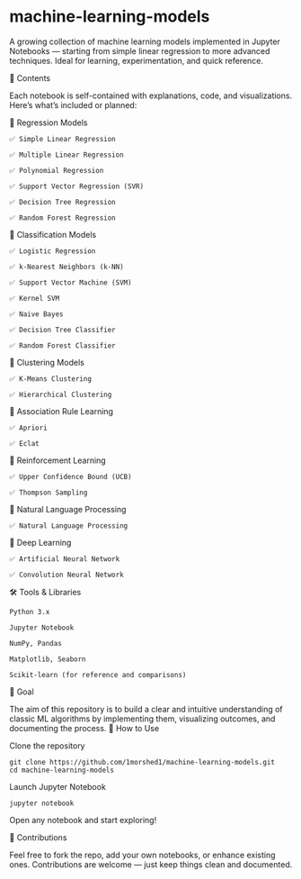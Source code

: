 # machine-learning-models

A growing collection of machine learning models implemented in Jupyter Notebooks — starting from simple linear regression to more advanced techniques. Ideal for learning, experimentation, and quick reference.

📘 Contents

Each notebook is self-contained with explanations, code, and visualizations. Here’s what’s included or planned:

🔹 Regression Models

    ✅ Simple Linear Regression

    ✅ Multiple Linear Regression

    ✅ Polynomial Regression

    ✅ Support Vector Regression (SVR)

    ✅ Decision Tree Regression

    ✅ Random Forest Regression

🔹 Classification Models

    ✅ Logistic Regression

    ✅ k-Nearest Neighbors (k-NN)

    ✅ Support Vector Machine (SVM)

    ✅ Kernel SVM

    ✅ Naive Bayes

    ✅ Decision Tree Classifier

    ✅ Random Forest Classifier

🔹 Clustering Models

    ✅ K-Means Clustering

    ✅ Hierarchical Clustering

🔹 Association Rule Learning

    ✅ Apriori

    ✅ Eclat

🔹 Reinforcement Learning

    ✅ Upper Confidence Bound (UCB)

    ✅ Thompson Sampling

🔹 Natural Language Processing

    ✅ Natural Language Processing

🔹 Deep Learning

    ✅ Artificial Neural Network

    ✅ Convolution Neural Network

🛠️ Tools & Libraries

    Python 3.x

    Jupyter Notebook

    NumPy, Pandas

    Matplotlib, Seaborn

    Scikit-learn (for reference and comparisons)

🎯 Goal

The aim of this repository is to build a clear and intuitive understanding of classic ML algorithms by implementing them, visualizing outcomes, and documenting the process.
🚀 How to Use

Clone the repository

    git clone https://github.com/1morshed1/machine-learning-models.git
    cd machine-learning-models

Launch Jupyter Notebook

    jupyter notebook

Open any notebook and start exploring!

📢 Contributions

Feel free to fork the repo, add your own notebooks, or enhance existing ones. Contributions are welcome — just keep things clean and documented.
